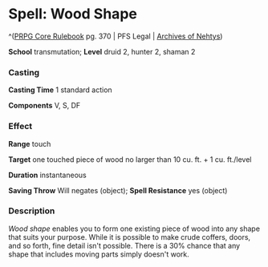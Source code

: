 # Spell: Wood Shape

^([PRPG Core Rulebook][ss-wood-shape] pg. 370 | PFS Legal | [Archives of Nehtys][sn-wood-shape])

**School** transmutation; **Level** druid 2, hunter 2, shaman 2

### Casting

**Casting Time** 1 standard action  

**Components** V, S, DF

### Effect

**Range** touch  

**Target** one touched piece of wood no larger than 10 cu. ft. + 1 cu. ft./level  

**Duration** instantaneous  

**Saving Throw** Will negates (object); **Spell Resistance** yes (object)

### Description

_Wood shape_ enables you to form one existing piece of wood into any shape that suits your purpose. While it is possible to make crude coffers, doors, and so forth, fine detail isn't possible. There is a 30% chance that any shape that includes moving parts simply doesn't work.

[ss-wood-shape]: http://paizo.com/pathfinderRPG/v57
[sn-wood-shape]: http://www.archivesofnethys.com/SpellDisplay.aspx?ItemName=Wood%20Shape